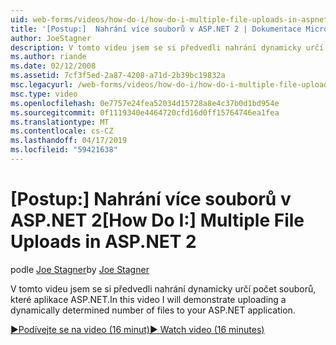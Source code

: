 ```yaml
---
uid: web-forms/videos/how-do-i/how-do-i-multiple-file-uploads-in-aspnet-2
title: '[Postup:]  Nahrání více souborů v ASP.NET 2 | Dokumentace Microsoftu'
author: JoeStagner
description: V tomto videu jsem se si předvedli nahrání dynamicky určí počet souborů, které aplikace ASP.NET.
ms.author: riande
ms.date: 02/12/2008
ms.assetid: 7cf3f5ed-2a87-4208-a71d-2b39bc19832a
msc.legacyurl: /web-forms/videos/how-do-i/how-do-i-multiple-file-uploads-in-aspnet-2
msc.type: video
ms.openlocfilehash: 0e7757e24fea52034d15728a8e4c37b0d1bd954e
ms.sourcegitcommit: 0f1119340e4464720cfd16d0ff15764746ea1fea
ms.translationtype: MT
ms.contentlocale: cs-CZ
ms.lasthandoff: 04/17/2019
ms.locfileid: "59421638"
---
```

# <a name="how-do-i--multiple-file-uploads-in-aspnet2"></a><span data-ttu-id="97fd8-103">[Postup:]  Nahrání více souborů v ASP.NET 2</span><span class="sxs-lookup"><span data-stu-id="97fd8-103">[How Do I:]  Multiple File Uploads in ASP.NET 2</span></span>

<span data-ttu-id="97fd8-104">podle [Joe Stagner](https://github.com/JoeStagner)</span><span class="sxs-lookup"><span data-stu-id="97fd8-104">by [Joe Stagner](https://github.com/JoeStagner)</span></span>

<span data-ttu-id="97fd8-105">V tomto videu jsem se si předvedli nahrání dynamicky určí počet souborů, které aplikace ASP.NET.</span><span class="sxs-lookup"><span data-stu-id="97fd8-105">In this video I will demonstrate uploading a dynamically determined number of files to your ASP.NET application.</span></span>

[<span data-ttu-id="97fd8-106">&#9654;Podívejte se na video (16 minut)</span><span class="sxs-lookup"><span data-stu-id="97fd8-106">&#9654; Watch video (16 minutes)</span></span>](https://channel9.msdn.com/Blogs/ASP-NET-Site-Videos/how-do-i-multiple-file-uploads-in-aspnet-2)
